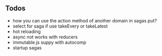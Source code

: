 

## Todos

- how you can use the action method of another domain in sagas put?
- select for saga if use takeEvery or takeLatest
- hot reloading
- async not works with reducers
- immutable.js suppy with autocomp
- startup sagas

